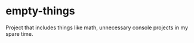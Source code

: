 # empty-things
Project that includes things like math, unnecessary console projects in my spare time.
